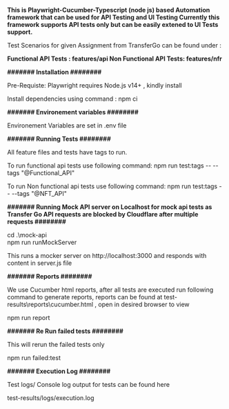 **This is Playwright-Cucumber-Typescript (node js) based Automation framework that can be used for API Testing and UI Testing
Currently this framework supports API tests only but can be easily extened to UI Tests support.**

Test Scenarios for given Assignment from TransferGo can be found under :

**Functional API Tests : features/api
Non Functional API Tests: features/nfr**

**####### Installation ########**

Pre-Requiste: Playwright requires Node.js v14+ , kindly install

Install dependencies using command : 
npm ci

**####### Environement variables  ########**

Environement Variables are set in .env file

**####### Running Tests ########**

All feature files and tests have tags to run.

To run functional api tests use following command: 
npm run test:tags -- --tags "@Functional_API"

To run Non functional api tests use following command: 
npm run test:tags -- --tags "@NFT_API"


**####### Running Mock API server on Localhost for mock api tests as Transfer Go API requests are blocked by Cloudflare after multiple requests ########**

cd .\mock-api\
npm run runMockServer

This runs a mocker server on http://localhost:3000 and responds with content in server.js file

**####### Reports ########**

We use Cucumber html reports, after all tests are executed run following command to generate reports, reports can be found at test-results\reports\cucumber.html , open in desired browser to view

npm run report

**####### Re Run failed tests ########**

This will rerun the failed tests only

npm run failed:test

**####### Execution Log ########**

Test logs/ Console log output for tests can be found here

test-results/logs/execution.log

